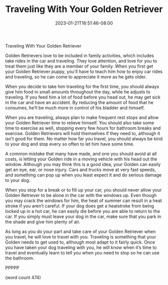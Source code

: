 ﻿---
title: "Traveling With Your Golden Retriever"
date: 2023-01-21T16:51:46-08:00
description: "Golden-Retriever Tips for Web Success"
featured_image: "/images/Golden-Retriever.jpg"
tags: ["Golden Retriever"]
---

Traveling With Your Golden Retriever

Golden Retrievers love to be included in family activities, which includes take rides in the car and traveling.  They love attention, and love for you to treat them just like they are a member of your family.  When you first get your Golden Retriever puppy, you’ll have to teach him how to enjoy car rides and traveling, so he can come to appreciate it more as he gets older.

When you decide to take him traveling for the first time, you should always give him food in small amounts throughout the day, while he adjusts to traveling.  If you feed him a lot of food before you head out, he may get sick in the car and have an accident.  By reducing the amount of food that he consumes, he’ll be much more in control of his bladder and himself.

When you are traveling, always plan to make frequent rest stops and allow your Golden Retriever time to relieve himself.  You should also take some time to exercise as well, stopping every few hours for bathroom breaks and exercise.  Golden Retrievers will hold themselves if they need to, although it isn’t good for them.  No matter how far you travel, you should always be kind to your dog and stop every so often to let him have some time.

A common mistake that many have made, and one you should avoid at all costs, is letting your Golden ride in a moving vehicle with his head out the window.  Although you may think this is a good idea, your Golden can easily get an eye, ear, or nose injury.  Cars and trucks move at very fast speeds, and something can pop up when you least expect it and do serious damage to your dog.

When you stop for a break or to fill up your car, you should never allow your Golden Retriever to be alone in the car with the windows up.  Even though you may crack the windows for him, the heat of summer can result in a heat stroke if you aren’t careful.  If your dog does get a heatstroke from being locked up in a hot car, he can easily die before you are able to return to the car.  If you simply must leave your dog in the car, make sure that you park in the shade and give him plenty of air.

As long as you do your part and take care of your Golden Retriever when you travel, he will love to travel with you.  Traveling is something that your Golden needs to get used to, although most adapt to it fairly quick.  Once you have taken your dog traveling with you, he will know when it’s time to travel and eventually learn to tell you when you need to stop so he can use the bathroom.

PPPPP

(word count 474)
